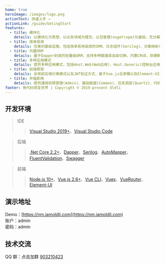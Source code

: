 ```yaml
---
home: true
heroImage: /images/logo.png
actionText: 快速上手 →
actionLink: /guide/GetingStart
features:
  - title: 模块化
    details: 以模块化为思想，以业务领域为理念，以包管理(nuget\npm)为基础，充分解耦业务功能，使业务最大化的得到复用，极大减少重复开发时间，结合在线代码生成器，让您“一天一模块，三天一系统”不再是梦想。
  - title: 简单易用
    details: 完善的基础设施，包括简单易用高效的ORM、日志组件(Serilog)、对象映射(AutoMapper)、Api文档(Swagger)、缓存(MemoryCachge/Redis)、强类型验证(FluentValidation)、消息队列(RabbitMQ)、任务调度(Quartz)等功能模块，用什么注入即可。
  - title: 内置ORM
    details: 基于Dapper封装的轻量级ORM，支持多种数据库自由切换，内置CRUD、软硬删除、Lamdba表达式查询、多表连接查询、分组查询、跨库连接查询、日期分库分表以及自定义分表策略，提供多个常用实体基类和对应功能，如自动设置创建人、创建日期、修改人、修改日期、删除人、删除日期等功能。
  - title: 多种应用模式
    details: 提供多种应用模式，包括Host.Web(Web应用)、Host.Generic(控制台应用)、Host.Electron(基于Electron的跨平台客户端应用)三种模式，三种模式共用同一套底层代码。
  - title: 前端框架
    details: 采用前后端分离模式以及JWT验证方式，基于Vue.js全家桶以及Element-UI组件库实现了一整套模块化的解决方案，封装了数十种组件，完善的权限管理功能以及灵活的可配置性
  - title: 开箱即用
    details: 提供通用权限管理(Admin)、基础数据(Common)、任务调度(Quartz)、代码生成(CodeGenerator)等模块，开箱即用，让您专注于自己的业务开发。
footer: 用代码改变世界 | Copyright © 2019-present Oldli
---
```


## 开发环境

> IDE
>
> > [Visual Studio 2019+](https://visualstudio.microsoft.com/zh-hans/downloads/)、[Visual Studio Code](https://code.visualstudio.com/)

> 后端
>
> > [.Net Core 2.2+](https://dotnet.microsoft.com/download)、[Dapper](https://github.com/StackExchange/Dapper)、[Serilog](https://serilog.net/)、[AutoMapper](https://automapper.org/)、[FluentValidation](https://fluentvalidation.net)、[Swagger](https://github.com/domaindrivendev/Swashbuckle.AspNetCore)

> 前端
>
> > [Node.js 10+](https://nodejs.org/en/)、[Vue.js 2.6+](https://cn.vuejs.org/)、[Vue CLI](https://cli.vuejs.org/zh/guide/)、[Vuex](https://vuex.vuejs.org/zh/)、[VueRouter](https://router.vuejs.org/zh/)、[Element-UI](https://element.eleme.cn/#/zh-CN/component/installation)

## 演示地址

Demo：[https://nm.iamoldli.com](https://nm.iamoldli.com)  
账户：admin  
密码：admin

## 技术交流

QQ 群：点击加群 [903210423](http://shang.qq.com/wpa/qunwpa?idkey=cfc871fccc7173f17ac2c9d12c8a31a7549c260e6aefcb6a40fdcc4b423940b0)

<img style="width:300px;" :src="$withBase('/images/qq.jpg')" />
